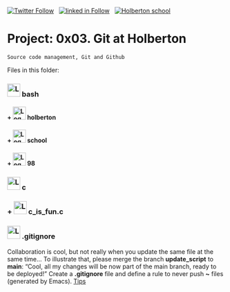  [![Twitter Follow](https://img.shields.io/twitter/follow/jepez90?label=Follow%20me&style=social)](https://twitter.com/Jepez90) &nbsp; [![linked in Follow](https://img.shields.io/badge/LinkedIn-Follow-blue)](https://www.linkedin.com/in/jerson-p%C3%A9rez-010059a4/) &nbsp; [![Holberton school](https://img.shields.io/badge/Holberton_School-red)](https://twitter.com/HolbertonCOL)

# Project: 0x03. Git at Holberton

```Source code management, Git and Github```

Files in this folder:

### <img src="https://i.imgur.com/q4mVetF.png" alt="Logo C" height="30"> bash

#### + <img src="https://i.imgur.com/b3mhfGO.png" alt="Logo document" height="30">  holberton
#### + <img src="https://i.imgur.com/b3mhfGO.png" alt="Logo document" height="30">  school
#### + <img src="https://i.imgur.com/b3mhfGO.png" alt="Logo document" height="30">  98

### <img src="https://i.imgur.com/q4mVetF.png" alt="Logo C" height="30"> c
### + <img src="https://i.imgur.com/s1rXGpW.png" alt="Logo C" height="30"> c_is_fun.c

### <img src="https://i.imgur.com/b3mhfGO.png" alt="Logo document" height="30">   .gitignore

Collaboration is cool, but not really when you update the same file at the same time&hellip; To illustrate that, please merge the branch **update_script** to **main**: &ldquo;Cool, all my changes will be now part of the main branch, ready to be deployed!&rdquo; Create a **.gitignore** file and define a rule to never push **~** files (generated by Emacs). <a href="/rltoken/0ANsyvhObT_TYAToY8-lbA" title="Tips" target="_blank">Tips</a>
